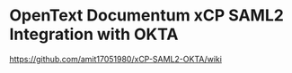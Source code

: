# OpenText Documentum xCP SAML2 Integration with OKTA

https://github.com/amit17051980/xCP-SAML2-OKTA/wiki
